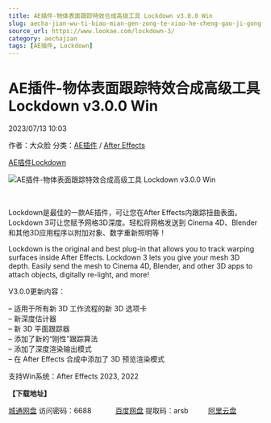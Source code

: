 ```yaml
---
title: AE插件-物体表面跟踪特效合成高级工具 Lockdown v3.0.0 Win
slug: aecha-jian-wu-ti-biao-mian-gen-zong-te-xiao-he-cheng-gao-ji-gong-ju-lockdown-v3-0-0-win
source_url: https://www.lookae.com/lockdown-3/
category: aechajian
tags: [AE插件, Lockdown]
---
```

# AE插件-物体表面跟踪特效合成高级工具 Lockdown v3.0.0 Win

2023/07/13 10:03

作者：大众脸
分类：[AE插件](https://www.lookae.com/after-effects/aechajian/) / [After Effects](https://www.lookae.com/after-effects/)

[AE插件](https://www.lookae.com/tag/ae%e6%8f%92%e4%bb%b6/)[Lockdown](https://www.lookae.com/tag/lockdown/)

![AE插件-物体表面跟踪特效合成高级工具 Lockdown v3.0.0 Win](https://www.lookae.com/wp-content/uploads/2023/07/Lockdown-3.jpg "AE插件-物体表面跟踪特效合成高级工具 Lockdown v3.0.0 Win-LookAE.com")

[﻿﻿﻿](https://cloud.video.taobao.com//play/u/705956171/p/1/e/6/t/1/418228988572.mp4)

Lockdown是最佳的一款AE插件，可让您在After Effects内跟踪扭曲表面。Lockdown 3可让您赋予网格3D深度。轻松将网格发送到 Cinema 4D、Blender和其他3D应用程序以附加对象、数字重新照明等！

Lockdown is the original and best plug-in that allows you to track warping surfaces inside After Effects. Lockdown 3 lets you give your mesh 3D depth. Easily send the mesh to Cinema 4D, Blender, and other 3D apps to attach objects, digitally re-light, and more!

V3.0.0更新内容：

– 适用于所有新 3D 工作流程的新 3D 选项卡  
– 新深度估计器  
– 新 3D 平面跟踪器  
– 添加了新的“刚性”跟踪算法  
– 添加了深度渲染输出模式  
– 在 After Effects 合成中添加了 3D 预览渲染模式

支持Win系统：After Effects 2023, 2022

**【下载地址】**

[城通网盘](https://url70.ctfile.com/f/2827370-886025814-6cdfb6?p=4431) 访问密码：6688            [百度网盘](https://pan.baidu.com/s/18yZv4bD2uNgfH-irkH6euQ?pwd=arsb) 提取码：arsb          [阿里云盘](https://www.aliyundrive.com/s/iycdoDTc3WB)
